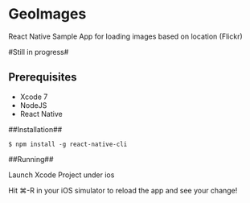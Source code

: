 # GeoImages #

React Native Sample App for loading images based on location (Flickr)


#Still in progress#

## Prerequisites ##

* Xcode 7
* NodeJS
* React Native


##Installation##

```
$ npm install -g react-native-cli
```




##Running##

Launch Xcode Project under ios

Hit ⌘-R in your iOS simulator to reload the app and see your change!
